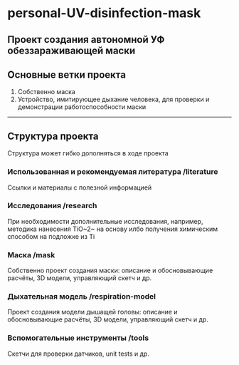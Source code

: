 # personal-UV-disinfection-mask
Проект создания автономной УФ обеззараживающей маски
---
## Основные ветки проекта
1. Собственно маска
2. Устройство, имитирующее дыхание человека, для проверки и демонстрации работоспособности маски
---
## Структура проекта
Структура может гибко дополняться в ходе проекта
### Использованная и рекомендуемая литература /literature
Ссылки и материалы с полезной информацией
### Исследования /research
При необходимости дополнительные исследования, например, методика нанесения TiO~2~ на основу илбо получения химическим способом на подложке из Ti
### Маска /mask
Собственно проект создания маски: описание и обосновывающие расчёты, 3D модели, управляющий скетч и др.
### Дыхательная модель /respiration-model
Проект создания модели дышащей головы: описание и обосновывающие расчёты, 3D модели, управляющий скетч и др.
### Вспомогательные инструменты /tools
Скетчи для проверки датчиков, unit tests и др.
